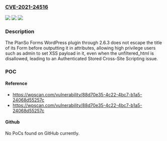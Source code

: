 ### [CVE-2021-24516](https://cve.mitre.org/cgi-bin/cvename.cgi?name=CVE-2021-24516)
![](https://img.shields.io/static/v1?label=Product&message=PlanSo%20Forms&color=blue)
![](https://img.shields.io/static/v1?label=Version&message=2.6.3%3C%3D%202.6.3%20&color=brighgreen)
![](https://img.shields.io/static/v1?label=Vulnerability&message=CWE-79%20Cross-site%20Scripting%20(XSS)&color=brighgreen)

### Description

The PlanSo Forms WordPress plugin through 2.6.3 does not escape the title of its Form before outputting it in attributes, allowing high privilege users such as admin to set XSS payload in it, even when the unfiltered_html is disallowed, leading to an Authenticated Stored Cross-Site Scripting issue.

### POC

#### Reference
- https://wpscan.com/vulnerability/88d70e35-4c22-4bc7-b1a5-24068d55257c
- https://wpscan.com/vulnerability/88d70e35-4c22-4bc7-b1a5-24068d55257c

#### Github
No PoCs found on GitHub currently.

